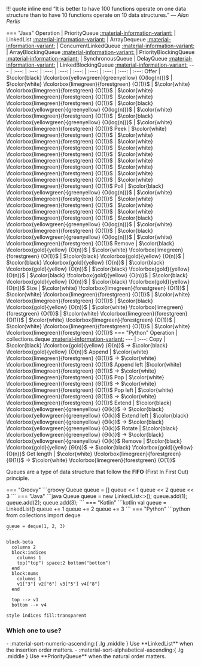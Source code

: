 !!! quote inline end
    &ldquo;It is better to have 100 functions operate on one data structure than
    to have 10 functions operate on 10 data structures.&rdquo;
    &mdash; *Alan Perlis*

=== "Java"
    Operation | PriorityQueue [:material-information-variant:][priority-queue] | LinkedList [:material-information-variant:][linked-list] | ArrayDequeue [:material-information-variant:][array] | ConcurrentLinkedQueue [:material-information-variant:][linked-list] | ArrayBlockingQueue [:material-information-variant:][array] | PriorityBlockingQueue [:material-information-variant:][priority-queue] | SynchronousQueue | DelayQueue [:material-information-variant:][priority-queue] | LinkedBlockingQueue [:material-information-variant:][linked-list]
    --- | :---: | :---: | :---: | :---: | :---: | :---: | :---: | :---: | :---:
    Offer | $\color{black} \fcolorbox{yellowgreen}{greenyellow} {O(log(n))}$ | $\color{white} \fcolorbox{limegreen}{forestgreen} {O(1)}$ | $\color{white} \fcolorbox{limegreen}{forestgreen} {O(1)}$ | $\color{white} \fcolorbox{limegreen}{forestgreen} {O(1)}$ | $\color{white} \fcolorbox{limegreen}{forestgreen} {O(1)}$ | $\color{black} \fcolorbox{yellowgreen}{greenyellow} {O(log(n))}$ | $\color{white} \fcolorbox{limegreen}{forestgreen} {O(1)}$ | $\color{black} \fcolorbox{yellowgreen}{greenyellow} {O(log(n))}$ | $\color{white} \fcolorbox{limegreen}{forestgreen} {O(1)}$
    Peek | $\color{white} \fcolorbox{limegreen}{forestgreen} {O(1)}$ | $\color{white} \fcolorbox{limegreen}{forestgreen} {O(1)}$ | $\color{white} \fcolorbox{limegreen}{forestgreen} {O(1)}$ | $\color{white} \fcolorbox{limegreen}{forestgreen} {O(1)}$ | $\color{white} \fcolorbox{limegreen}{forestgreen} {O(1)}$ | $\color{white} \fcolorbox{limegreen}{forestgreen} {O(1)}$ | $\color{white} \fcolorbox{limegreen}{forestgreen} {O(1)}$ | $\color{white} \fcolorbox{limegreen}{forestgreen} {O(1)}$ | $\color{white} \fcolorbox{limegreen}{forestgreen} {O(1)}$
    Poll | $\color{black} \fcolorbox{yellowgreen}{greenyellow} {O(log(n))}$ | $\color{white} \fcolorbox{limegreen}{forestgreen} {O(1)}$ | $\color{white} \fcolorbox{limegreen}{forestgreen} {O(1)}$ | $\color{white} \fcolorbox{limegreen}{forestgreen} {O(1)}$ | $\color{white} \fcolorbox{limegreen}{forestgreen} {O(1)}$ | $\color{black} \fcolorbox{yellowgreen}{greenyellow} {O(log(n))}$ | $\color{white} \fcolorbox{limegreen}{forestgreen} {O(1)}$ | $\color{black} \fcolorbox{yellowgreen}{greenyellow} {O(log(n))}$ | $\color{white} \fcolorbox{limegreen}{forestgreen} {O(1)}$
    Remove | $\color{black} \fcolorbox{gold}{yellow} {O(n)}$ | $\color{white} \fcolorbox{limegreen}{forestgreen} {O(1)}$ | $\color{black} \fcolorbox{gold}{yellow} {O(n)}$ | $\color{black} \fcolorbox{gold}{yellow} {O(n)}$ | $\color{black} \fcolorbox{gold}{yellow} {O(n)}$ | $\color{black} \fcolorbox{gold}{yellow} {O(n)}$ | $\color{black} \fcolorbox{gold}{yellow} {O(n)}$ | $\color{black} \fcolorbox{gold}{yellow} {O(n)}$ | $\color{black} \fcolorbox{gold}{yellow} {O(n)}$
    Size | $\color{white} \fcolorbox{limegreen}{forestgreen} {O(1)}$ | $\color{white} \fcolorbox{limegreen}{forestgreen} {O(1)}$ | $\color{white} \fcolorbox{limegreen}{forestgreen} {O(1)}$ | $\color{black} \fcolorbox{gold}{yellow} {O(n)}$ | $\color{white} \fcolorbox{limegreen}{forestgreen} {O(1)}$ | $\color{white} \fcolorbox{limegreen}{forestgreen} {O(1)}$ | $\color{white} \fcolorbox{limegreen}{forestgreen} {O(1)}$ | $\color{white} \fcolorbox{limegreen}{forestgreen} {O(1)}$ | $\color{white} \fcolorbox{limegreen}{forestgreen} {O(1)}$
=== "Python"
    Operation | collections.deque [:material-information-variant:][linked-list]
    --- | :---:
    Copy | $\color{black} \fcolorbox{gold}{yellow} {Θ(n)}$ &rarr; $\color{black} \fcolorbox{gold}{yellow} {O(n)}$
    Append | $\color{white} \fcolorbox{limegreen}{forestgreen} {Θ(1)}$ &rarr; $\color{white} \fcolorbox{limegreen}{forestgreen} {O(1)}$
    Append left |$\color{white} \fcolorbox{limegreen}{forestgreen} {Θ(1)}$ &rarr; $\color{white} \fcolorbox{limegreen}{forestgreen} {O(1)}$
    Pop | $\color{white} \fcolorbox{limegreen}{forestgreen} {Θ(1)}$ &rarr; $\color{white} \fcolorbox{limegreen}{forestgreen} {O(1)}$
    Pop left | $\color{white} \fcolorbox{limegreen}{forestgreen} {Θ(1)}$ &rarr; $\color{white} \fcolorbox{limegreen}{forestgreen} {O(1)}$
    Extend | $\color{black} \fcolorbox{yellowgreen}{greenyellow} {Θ(k)}$ &rarr; $\color{black} \fcolorbox{yellowgreen}{greenyellow} {O(k)}$
    Extend left | $\color{black} \fcolorbox{yellowgreen}{greenyellow} {Θ(k)}$ &rarr; $\color{black} \fcolorbox{yellowgreen}{greenyellow} {O(k)}$
    Rotate | $\color{black} \fcolorbox{yellowgreen}{greenyellow} {Θ(k)}$ &rarr; $\color{black} \fcolorbox{yellowgreen}{greenyellow} {O(k)}$
    Remove | $\color{black} \fcolorbox{gold}{yellow} {Θ(n)}$ &rarr; $\color{black} \fcolorbox{gold}{yellow} {O(n)}$
    Get length | $\color{white} \fcolorbox{limegreen}{forestgreen} {Θ(1)}$ &rarr; $\color{white} \fcolorbox{limegreen}{forestgreen} {O(1)}$

Queues are a type of data structure that follow the **FIFO** (First In First
Out) principle.

<div class="grid" markdown>
=== "Groovy"
    ```groovy
    Queue<Integer> queue = []
    queue << 1
    queue << 2
    queue << 3
    ```
=== "Java"
    ```java
    Queue<Integer> queue = new LinkedList<>();
    queue.add(1);
    queue.add(2);
    queue.add(3);
    ```
=== "Kotlin"
    ```kotlin
    val queue = LinkedList<Int>()
    queue += 1
    queue += 2
    queue += 3
    ```
=== "Python"
    ```python
    from collections import deque

    queue = deque(1, 2, 3)
    ```

```mermaid
block-beta
  columns 2
  block:indices
    columns 1
    top("top") space:2 bottom("bottom")
  end
  block:nums
    columns 1
    v1["3"] v2["6"] v3["5"] v4["8"]
  end

  top --> v1
  bottom --> v4

style indices fill:transparent
```
</div>

### Which one to use?

<div class="grid cards" markdown>
- :material-sort-numeric-ascending:{ .lg .middle } Use **LinkedList** when the insertion order matters.
- :material-sort-alphabetical-ascending:{ .lg .middle } Use **PriorityQueue** when the natural order matters.
</div>

[array]: https://en.wikipedia.org/wiki/Array_(data_structure) "Wikipedia: Array (data structure)"
[linked-list]: https://en.wikipedia.org/wiki/linked-list "Wikipedia: Linked list"
[priority-queue]: https://en.wikipedia.org/wiki/priority-queue "Wikipedia: Priority queue"
